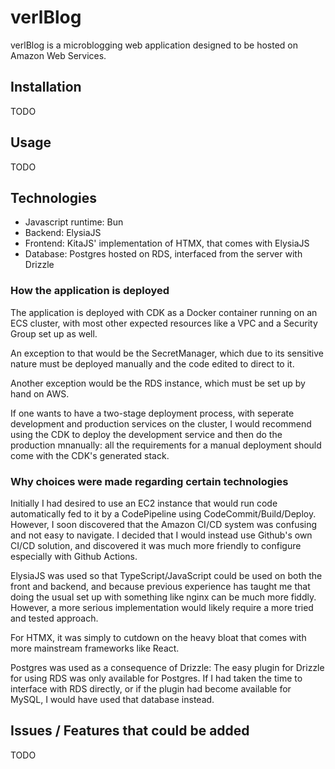 # verlBlog
verlBlog is a microblogging web application designed to be hosted on Amazon Web Services.

## Installation
TODO

## Usage
TODO

## Technologies
* Javascript runtime: Bun
* Backend: ElysiaJS
* Frontend: KitaJS' implementation of HTMX, that comes with ElysiaJS
* Database: Postgres hosted on RDS, interfaced from the server with Drizzle

### How the application is deployed
The application is deployed with CDK as a Docker container running on an ECS cluster, with most other expected resources like a VPC and a Security Group set up as well. 

An exception to that would be the SecretManager, which due to its sensitive nature must be deployed manually and the code edited to direct to it. 

Another exception would be the RDS instance, which must be set up by hand on AWS.

If one wants to have a two-stage deployment process, with
seperate development and production services on the cluster, I would recommend using the CDK to deploy the development service and then do the production mnanually: all the requirements for
a manual deployment should come with the CDK's generated stack.


### Why choices were made regarding certain technologies
Initially I had desired to use an EC2 instance that would run code automatically fed to it by a CodePipeline using CodeCommit/Build/Deploy. However, I soon discovered that the Amazon CI/CD
system was confusing and not easy to navigate. I decided that I would instead use Github's own CI/CD solution, and discovered it was much more friendly to configure especially with Github
Actions.

ElysiaJS was used so that TypeScript/JavaScript could be used on both the front and backend, and because previous experience has taught me that doing the usual set up with something like
nginx can be much more fiddly. However, a more serious implementation would likely require a more tried and tested approach.

For HTMX, it was simply to cutdown on the heavy bloat that comes with more mainstream frameworks like React.

Postgres was used as a consequence of Drizzle: The easy plugin for Drizzle for using RDS was only available for Postgres. If I had taken the time to interface with RDS directly, or if the
plugin had become available for MySQL, I would have used that database instead.

## Issues / Features that could be added
TODO